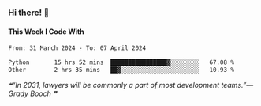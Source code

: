 ### Hi there! 👋

#### This Week I Code With
<!--START_SECTION:waka-->

```txt
From: 31 March 2024 - To: 07 April 2024

Python       15 hrs 52 mins  ████████████████▓░░░░░░░░   67.08 %
Other        2 hrs 35 mins   ██▓░░░░░░░░░░░░░░░░░░░░░░   10.93 %
```

<!--END_SECTION:waka-->

<!--STARTS_HERE_QUOTE_README-->
<i>❝“In 2031, lawyers will be commonly a part of most development teams.”— Grady Booch   ❞</i>
<!--ENDS_HERE_QUOTE_README-->
